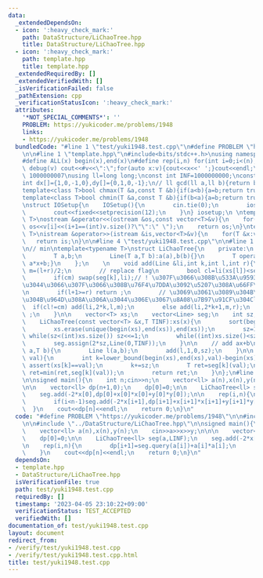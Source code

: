 ```yaml
---
data:
  _extendedDependsOn:
  - icon: ':heavy_check_mark:'
    path: DataStructure/LiChaoTree.hpp
    title: DataStructure/LiChaoTree.hpp
  - icon: ':heavy_check_mark:'
    path: template.hpp
    title: template.hpp
  _extendedRequiredBy: []
  _extendedVerifiedWith: []
  _isVerificationFailed: false
  _pathExtension: cpp
  _verificationStatusIcon: ':heavy_check_mark:'
  attributes:
    '*NOT_SPECIAL_COMMENTS*': ''
    PROBLEM: https://yukicoder.me/problems/1948
    links:
    - https://yukicoder.me/problems/1948
  bundledCode: "#line 1 \"test/yuki1948.test.cpp\"\n#define PROBLEM \"https://yukicoder.me/problems/1948\"\
    \n\n#line 1 \"template.hpp\"\n#include<bits/stdc++.h>\nusing namespace std;\n\
    #define ALL(x) begin(x),end(x)\n#define rep(i,n) for(int i=0;i<(n);i++)\n#define\
    \ debug(v) cout<<#v<<\":\";for(auto x:v){cout<<x<<' ';}cout<<endl;\n#define mod\
    \ 1000000007\nusing ll=long long;\nconst int INF=1000000000;\nconst ll LINF=1001002003004005006ll;\n\
    int dx[]={1,0,-1,0},dy[]={0,1,0,-1};\n// ll gcd(ll a,ll b){return b?gcd(b,a%b):a;}\n\
    template<class T>bool chmax(T &a,const T &b){if(a<b){a=b;return true;}return false;}\n\
    template<class T>bool chmin(T &a,const T &b){if(b<a){a=b;return true;}return false;}\n\
    \nstruct IOSetup{\n    IOSetup(){\n        cin.tie(0);\n        ios::sync_with_stdio(0);\n\
    \        cout<<fixed<<setprecision(12);\n    }\n} iosetup;\n \ntemplate<typename\
    \ T>\nostream &operator<<(ostream &os,const vector<T>&v){\n    for(int i=0;i<(int)v.size();i++)\
    \ os<<v[i]<<(i+1==(int)v.size()?\"\":\" \");\n    return os;\n}\ntemplate<typename\
    \ T>\nistream &operator>>(istream &is,vector<T>&v){\n    for(T &x:v)is>>x;\n \
    \   return is;\n}\n\n#line 4 \"test/yuki1948.test.cpp\"\n\n#line 1 \"DataStructure/LiChaoTree.hpp\"\
    \n// min\ntemplate<typename T>\nstruct LiChaoTree{\n    private:\n    struct Line{\n\
    \        T a,b;\n        Line(T a,T b):a(a),b(b){}\n        T operator()(T x){return\
    \ a*x+b;}\n    };\n    \n    void add(Line &li,int k,int l,int r){\n        int\
    \ m=(l+r)/2;\n        // replace flag\n        bool cl=li(xs[l])<seg[k](xs[l]),cm=li(xs[m])<seg[k](xs[m]);\n\
    \        if(cm) swap(seg[k],li);// ! \u307F\u3066\u308B\u533A\u9593\u306B\u304A\
    \u3044\u3066\u307F\u3066\u308B\u76F4\u7DDA\u3092\u5207\u308A\u66FF\u3048\u308B\
    \n        if(l+1>=r) return ;\n        // \u3069\u3061\u3089\u304B\u306B\u3057\
    \u304B\u964D\u308A\u306A\u3044\u306E\u3067\u8A08\u7B97\u91CF\u304Clog\n      \
    \  if(cl!=cm) add(li,2*k,l,m);\n        else add(li,2*k+1,m,r);\n        return\
    \ ;\n    }\n\n    vector<T> xs;\n    vector<Line> seg;\n    int sz;\n\n    public:\n\
    \    LiChaoTree(const vector<T> &x,T TINF):xs(x){\n        sort(begin(xs),end(xs));\n\
    \        xs.erase(unique(begin(xs),end(xs)),end(xs));\n        sz=1;\n       \
    \ while(sz<(int)xs.size()) sz<<=1;\n        while((int)xs.size()<sz) xs.push_back(xs.back()+1);\n\
    \        seg.assign(2*sz,Line(0,TINF));\n    }\n\n    // add ax+b\n    void add(T\
    \ a,T b){\n        Line l(a,b);\n        add(l,1,0,sz);\n    }\n\n    T query(T\
    \ val){\n        int k=lower_bound(begin(xs),end(xs),val)-begin(xs);\n       \
    \ assert(xs[k]==val);\n        k+=sz;\n        T ret=seg[k](val);\n        for(;k;k>>=1)\
    \ ret=min(ret,seg[k](val));\n        return ret;\n    }\n};\n#line 6 \"test/yuki1948.test.cpp\"\
    \n\nsigned main(){\n    int n;cin>>n;\n    vector<ll> a(n),x(n),y(n);\n    cin>>a>>x>>y;\n\
    \n\n    vector<ll> dp(n+1,0);\n    dp[0]=0;\n\n    LiChaoTree<ll> seg(a,LINF);\n\
    \    seg.add(-2*x[0],dp[0]+x[0]*x[0]+y[0]*y[0]);\n\n    rep(i,n){\n        dp[i+1]=seg.query(a[i])+a[i]*a[i];\n\
    \        if(i<n-1)seg.add(-2*x[i+1],dp[i+1]+x[i+1]*x[i+1]+y[i+1]*y[i+1]);\n  \
    \  }\n    cout<<dp[n]<<endl;\n    return 0;\n}\n"
  code: "#define PROBLEM \"https://yukicoder.me/problems/1948\"\n\n#include \"../template.hpp\"\
    \n\n#include \"../DataStructure/LiChaoTree.hpp\"\n\nsigned main(){\n    int n;cin>>n;\n\
    \    vector<ll> a(n),x(n),y(n);\n    cin>>a>>x>>y;\n\n\n    vector<ll> dp(n+1,0);\n\
    \    dp[0]=0;\n\n    LiChaoTree<ll> seg(a,LINF);\n    seg.add(-2*x[0],dp[0]+x[0]*x[0]+y[0]*y[0]);\n\
    \n    rep(i,n){\n        dp[i+1]=seg.query(a[i])+a[i]*a[i];\n        if(i<n-1)seg.add(-2*x[i+1],dp[i+1]+x[i+1]*x[i+1]+y[i+1]*y[i+1]);\n\
    \    }\n    cout<<dp[n]<<endl;\n    return 0;\n}\n"
  dependsOn:
  - template.hpp
  - DataStructure/LiChaoTree.hpp
  isVerificationFile: true
  path: test/yuki1948.test.cpp
  requiredBy: []
  timestamp: '2023-04-05 23:10:22+09:00'
  verificationStatus: TEST_ACCEPTED
  verifiedWith: []
documentation_of: test/yuki1948.test.cpp
layout: document
redirect_from:
- /verify/test/yuki1948.test.cpp
- /verify/test/yuki1948.test.cpp.html
title: test/yuki1948.test.cpp
---
```

